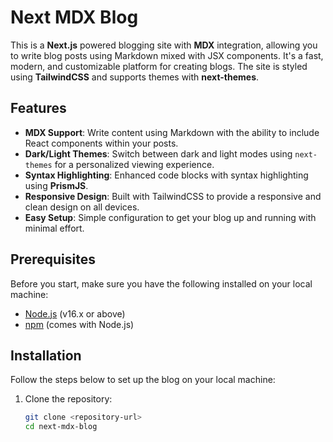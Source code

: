 
# Next MDX Blog




This is a **Next.js** powered blogging site with **MDX** integration, allowing you to write blog posts using Markdown mixed with JSX components. It's a fast, modern, and customizable platform for creating blogs. The site is styled using **TailwindCSS** and supports themes with **next-themes**.

## Features

- **MDX Support**: Write content using Markdown with the ability to include React components within your posts.
- **Dark/Light Themes**: Switch between dark and light modes using `next-themes` for a personalized viewing experience.
- **Syntax Highlighting**: Enhanced code blocks with syntax highlighting using **PrismJS**.
- **Responsive Design**: Built with TailwindCSS to provide a responsive and clean design on all devices.
- **Easy Setup**: Simple configuration to get your blog up and running with minimal effort.

## Prerequisites

Before you start, make sure you have the following installed on your local machine:

- [Node.js](https://nodejs.org/) (v16.x or above)
- [npm](https://www.npmjs.com/) (comes with Node.js)

## Installation

Follow the steps below to set up the blog on your local machine:

1. Clone the repository:

   ```bash
   git clone <repository-url>
   cd next-mdx-blog
